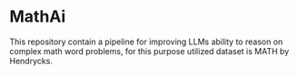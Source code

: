 # MathAi
This repository contain a pipeline for improving LLMs ability to reason on complex math word problems, for this purpose utilized dataset is MATH by Hendrycks.
